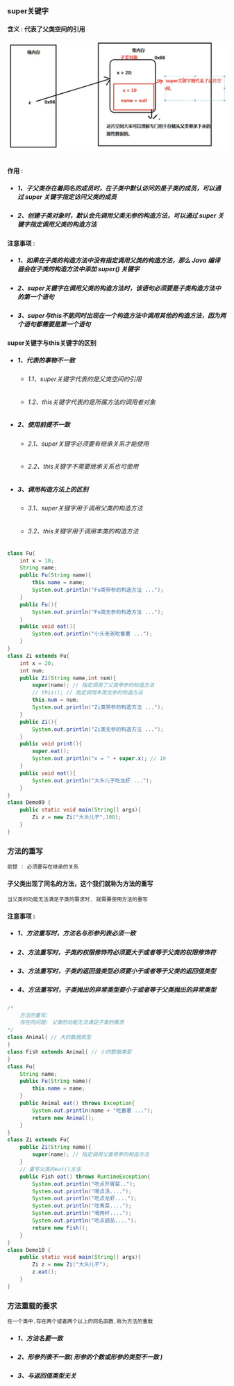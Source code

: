 ### super关键字

#### 含义 : 代表了父类空间的引用

###### ![](/assets/super关键字.png)

#### 作用 :

* ##### 1、子父类存在着同名的成员时，在子类中默认访问的是子类的成员，可以通过 super 关键字指定访问父类的成员
* ##### 2、创建子类对象时，默认会先调用父类无参的构造方法，可以通过 super 关键字指定调用父类的构造方法

#### 注意事项 :

* ##### 1、如果在子类的构造方法中没有指定调用父类的构造方法，那么 Java 编译器会在子类的构造方法中添加 super\(\) 关键字
* ##### 2、super关键字在调用父类的构造方法时，该语句必须要是子类构造方法中的第一个语句
* ##### 3、super与this不能同时出现在一个构造方法中调用其他的构造方法，因为两个语句都需要是第一个语句

#### super关键字与this关键字的区别

* ##### 1、代表的事物不一致

  * ###### 1.1、super关键字代表的是父类空间的引用
  * ###### 1.2、this关键字代表的是所属方法的调用者对象
* ##### 2、使用前提不一致

  * ###### 2.1、super关键字必须要有继承关系才能使用
  * ###### 2.2、this关键字不需要继承关系也可使用
* ##### 3、调用构造方法上的区别

  * ###### 3.1、super关键字用于调用父类的构造方法
  * ###### 3.2、this关键字用于调用本类的构造方法

```java
class Fu{
    int x = 10;
    String name;
    public Fu(String name){
        this.name = name;
        System.out.println("Fu类带参的构造方法 ...");
    }
    public Fu(){
        System.out.println("Fu类无参的构造方法 ...");
    }
    public void eat(){
        System.out.println("小头爸爸吃番薯 ...");
    }
}
class Zi extends Fu{
    int x = 20;
    int num;
    public Zi(String name,int num){
        super(name); // 指定调用了父类带参的构造方法
        // this(); // 指定调用本类无参的构造方法
        this.num = num;
        System.out.println("Zi类带参的构造方法 ...");
    }
    public Zi(){
        System.out.println("Zi类无参的构造方法 ...");
    }
    public void print(){
        super.eat();
        System.out.println("x = " + super.x); // 10
    }
    public void eat(){
        System.out.println("大头儿子吃龙虾 ...");
    }
}
class Demo09 {
    public static void main(String[] args){
        Zi z = new Zi("大头儿子",100);
    }
}
```

### 方法的重写

```java
前提 : 必须要存在继承的关系
```

#### 子父类出现了同名的方法，这个我们就称为方法的重写

```java
当父类的功能无法满足子类的需求时, 就需要使用方法的重写
```

#### 注意事项 :

* ##### 1、方法重写时，方法名与形参列表必须一致
* ##### 2、方法重写时，子类的权限修饰符必须要大于或者等于父类的权限修饰符
* ##### 3、方法重写时，子类的返回值类型必须要小于或者等于父类的返回值类型
* ##### 4、方法重写时，子类抛出的异常类型要小于或者等于父类抛出的异常类型

```java
/*
    方法的重写:
    存在的问题: 父类的功能无法满足子类的需求
*/
class Animal{ // 大的数据类型
}
class Fish extends Animal{ // 小的数据类型
}
class Fu{
    String name;
    public Fu(String name){
        this.name = name;
    }
    public Animal eat() throws Exception{
        System.out.println(name + "吃番薯 ...");
        return new Animal();
    }
}
class Zi extends Fu{
    public Zi(String name){
        super(name); // 指定调用父类带参的构造方法
    }
    // 重写父类的eat()方法
    public Fish eat() throws RuntimeException{
        System.out.println("吃点开胃菜..");
        System.out.println("喝点汤....");
        System.out.println("吃点龙虾....");
        System.out.println("吃青菜....");
        System.out.println("喝两杯....");
        System.out.println("吃点甜品....");    
        return new Fish();
    }
}
class Demo10 {
    public static void main(String[] args){
        Zi z = new Zi("大头儿子");
        z.eat();
    }
}
```

### 方法重载的要求

```java
在一个类中,存在两个或者两个以上的同名函数,称为方法的重载
```

* ##### 1、方法名要一致
* ##### 2、形参列表不一致\( 形参的个数或形参的类型不一致 \)
* ##### 3、与返回值类型无关



